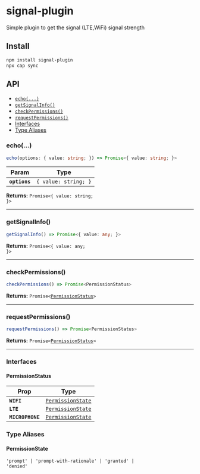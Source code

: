 # signal-plugin

Simple plugin to get the signal (LTE,WiFi) signal strength

## Install

```bash
npm install signal-plugin
npx cap sync
```

## API

<docgen-index>

* [`echo(...)`](#echo)
* [`getSignalInfo()`](#getsignalinfo)
* [`checkPermissions()`](#checkpermissions)
* [`requestPermissions()`](#requestpermissions)
* [Interfaces](#interfaces)
* [Type Aliases](#type-aliases)

</docgen-index>

<docgen-api>
<!--Update the source file JSDoc comments and rerun docgen to update the docs below-->

### echo(...)

```typescript
echo(options: { value: string; }) => Promise<{ value: string; }>
```

| Param         | Type                            |
| ------------- | ------------------------------- |
| **`options`** | <code>{ value: string; }</code> |

**Returns:** <code>Promise&lt;{ value: string; }&gt;</code>

--------------------


### getSignalInfo()

```typescript
getSignalInfo() => Promise<{ value: any; }>
```

**Returns:** <code>Promise&lt;{ value: any; }&gt;</code>

--------------------


### checkPermissions()

```typescript
checkPermissions() => Promise<PermissionStatus>
```

**Returns:** <code>Promise&lt;<a href="#permissionstatus">PermissionStatus</a>&gt;</code>

--------------------


### requestPermissions()

```typescript
requestPermissions() => Promise<PermissionStatus>
```

**Returns:** <code>Promise&lt;<a href="#permissionstatus">PermissionStatus</a>&gt;</code>

--------------------


### Interfaces


#### PermissionStatus

| Prop             | Type                                                        |
| ---------------- | ----------------------------------------------------------- |
| **`WIFI`**       | <code><a href="#permissionstate">PermissionState</a></code> |
| **`LTE`**        | <code><a href="#permissionstate">PermissionState</a></code> |
| **`MICROPHONE`** | <code><a href="#permissionstate">PermissionState</a></code> |


### Type Aliases


#### PermissionState

<code>'prompt' | 'prompt-with-rationale' | 'granted' | 'denied'</code>

</docgen-api>
